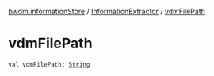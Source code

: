 [bwdm.informationStore](../index.md) / [InformationExtractor](index.md) / [vdmFilePath](./vdm-file-path.md)

# vdmFilePath

`val vdmFilePath: `[`String`](https://kotlinlang.org/api/latest/jvm/stdlib/kotlin/-string/index.html)